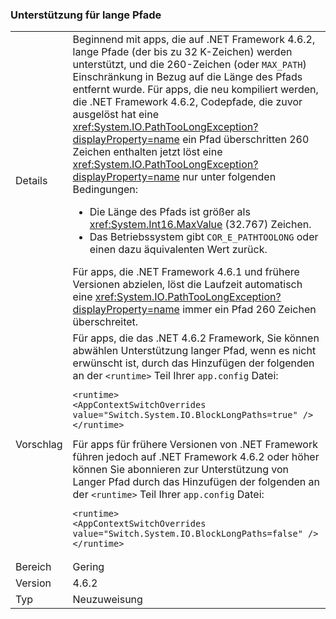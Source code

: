 ### <a name="long-path-support"></a>Unterstützung für lange Pfade

|   |   |
|---|---|
|Details|Beginnend mit apps, die auf .NET Framework 4.6.2, lange Pfade (der bis zu 32 K-Zeichen) werden unterstützt, und die 260-Zeichen (oder <code>MAX_PATH</code>) Einschränkung in Bezug auf die Länge des Pfads entfernt wurde. Für apps, die neu kompiliert werden, die .NET Framework 4.6.2, Codepfade, die zuvor ausgelöst hat eine <xref:System.IO.PathTooLongException?displayProperty=name> ein Pfad überschritten 260 Zeichen enthalten jetzt löst eine <xref:System.IO.PathTooLongException?displayProperty=name> nur unter folgenden Bedingungen:<ul><li>Die Länge des Pfads ist größer als <xref:System.Int16.MaxValue> (32.767) Zeichen.</li><li>Das Betriebssystem gibt <code>COR_E_PATHTOOLONG</code> oder einen dazu äquivalenten Wert zurück.</li></ul>Für apps, die .NET Framework 4.6.1 und frühere Versionen abzielen, löst die Laufzeit automatisch eine <xref:System.IO.PathTooLongException?displayProperty=name> immer ein Pfad 260 Zeichen überschreitet.|
|Vorschlag|Für apps, die das .NET 4.6.2 Framework, Sie können abwählen Unterstützung langer Pfad, wenn es nicht erwünscht ist, durch das Hinzufügen der folgenden an der <code>&lt;runtime&gt;</code> Teil Ihrer <code>app.config</code> Datei:<pre><code class="language-xml">&lt;runtime&gt;&#13;&#10;&lt;AppContextSwitchOverrides value=&quot;Switch.System.IO.BlockLongPaths=true&quot; /&gt;&#13;&#10;&lt;/runtime&gt;&#13;&#10;</code></pre>Für apps für frühere Versionen von .NET Framework führen jedoch auf .NET Framework 4.6.2 oder höher können Sie abonnieren zur Unterstützung von Langer Pfad durch das Hinzufügen der folgenden an der <code>&lt;runtime&gt;</code> Teil Ihrer <code>app.config</code> Datei:<pre><code class="language-xml">&lt;runtime&gt;&#13;&#10;&lt;AppContextSwitchOverrides value=&quot;Switch.System.IO.BlockLongPaths=false&quot; /&gt;&#13;&#10;&lt;/runtime&gt;&#13;&#10;</code></pre>|
|Bereich|Gering|
|Version|4.6.2|
|Typ|Neuzuweisung|

